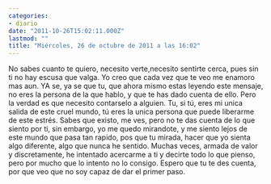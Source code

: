 ```yaml
---
categories:
- diario
date: "2011-10-26T15:02:11.000Z"
lastmod: ""
title: "Miércoles, 26 de octubre de 2011 a las 16:02"
---
```


No sabes cuanto te quiero, necesito verte,necesito sentirte cerca, pues sin ti no hay escusa que valga. Yo creo que cada vez que te veo me enamoro mas aun. YA se, ya se que tu, que ahora mismo estas leyendo este mensaje, no eres la persona de la que hablo, y que te has dado cuenta de ello. Pero la verdad es que necesito contarselo a alguien. Tu, si tú, eres mi unica salida de este cruel mundo, tú eres la unica persona que puede liberarme de este estrés. Sabes que existo, me ves, pero no te das cuenta de lo que siento por ti, sin embargo, yo me quedo mirandote, y me siento lejos de este mundo que pasa tan rapido, pos que tu mirada, hacer que yo sienta algo diferente, algo que nunca he sentido. Muchas veces, armada de valor y discretamente, he intentado acercarme a ti y decirte todo lo que pienso, pero por mucho que lo intento no lo consigo. Espero que tu te des cuenta, por que veo que no soy capaz de dar el primer paso.